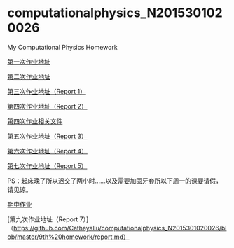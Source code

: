 
# computationalphysics_N2015301020026
My Computational Physics Homework

[第一次作业地址](https://github.com/Cathayaliu/computationalphysics_N2015301020026/blob/master/first_homework.py)


[第二次作业地址](https://github.com/Cathayaliu/computationalphysics_N2015301020026/blob/master/demoanm.py)

[第三次作业地址（Report 1）](https://github.com/Cathayaliu/computationalphysics_N2015301020026/blob/master/report1.md)

[第四次作业地址（Report 2）](https://github.com/Cathayaliu/computationalphysics_N2015301020026/blob/master/report2.md)

[第四次作业相关文件](https://github.com/Cathayaliu/computationalphysics_N2015301020026/tree/master/report2)

[第五次作业地址（Report 3）](https://github.com/Cathayaliu/computationalphysics_N2015301020026/blob/master/4th%20homework/report%204.md)

[第六次作业地址（Report 4）](https://github.com/Cathayaliu/computationalphysics_N2015301020026/blob/master/5th%20homework/report5.md)

[第七次作业地址（Report 5）](https://github.com/Cathayaliu/computationalphysics_N2015301020026/blob/master/6th%20homework/report.md)

PS：起床晚了所以迟交了两小时……以及需要加固牙套所以下周一的课要请假，请见谅。

[期中作业](https://github.com/Cathayaliu/computationalphysics_N2015301020026/blob/master/%E6%9C%9F%E4%B8%AD%E4%BD%9C%E4%B8%9A.md)

[第九次作业地址（Report 7）]（https://github.com/Cathayaliu/computationalphysics_N2015301020026/blob/master/9th%20homework/report.md）
